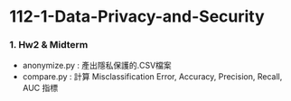 # 112-1-Data-Privacy-and-Security


### 1. Hw2 & Midterm
- anonymize.py : 產出隱私保護的.CSV檔案
- compare.py : 計算 Misclassification Error, Accuracy, Precision, Recall, AUC 指標
    
